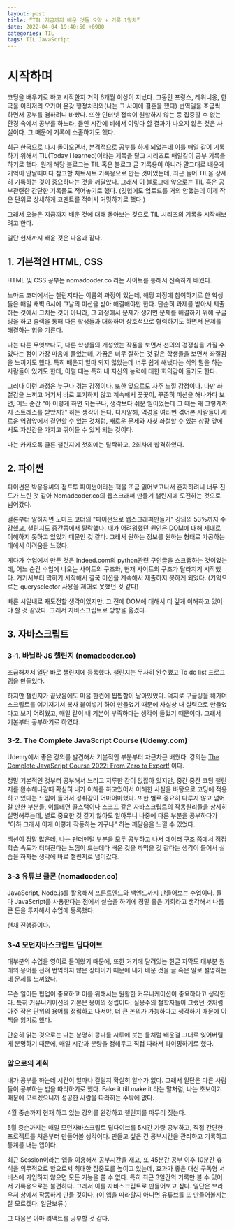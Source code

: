 ```yaml
---
layout: post
title: “TIL 지금까지 배운 것들 요약 + 기록 1일차”
date: 2022-04-04 19:40:50 +0900
categories: TIL
tags: TIL JavaScript  
---
```






# 시작하며





코딩을 배우기로 하고 시작한지 거의 6개월 이상이 지났다. 그동안 프랑스, 레위니옹, 한국을 이리저리 오가며 온갖 행정처리와(나는 그 사이에 결혼을 했다) 번역일을 조금씩 하면서 공부를 겸하려니 바빴다. 또한 인터넷 접속이 원할하지 않는 등 집중할 수 없는 환경 속에서 공부를 하느라, 들인 시간에 비해서 이렇다 할 결과가 나오지 않은 것은 사실이다. 그 때문에 기록에 소홀하기도 했다. 



최근 한국으로 다시 돌아오면서, 본격적으로 공부를 하게 되었는데 이를 매일 같이 기록하기 위해서 TIL(Today I learned)이라는 제목을 달고 시리즈로 매일같이 공부 기록을 하기로 했다. 원래 해당 블로그는 TIL 혹은 블로그 글 기록용이 아니라 말그대로 배운게 기억이 안날때마다 참고할 치트시트 기록용으로 만든 것이었는데, 최근 들어 TIL을 상세히 기록하는 것이 중요하다는 것을 깨달았다. 그래서 이 블로그에 앞으로는 TIL 혹은 공부관련한 간단한 기록들도 적어놓기로 했다. (깃헙에도 업로드를 거의 안했는데 이제 작은 단위로 상세하게 코멘트를 적어서 커밋하기로 했다.)



그래서 오늘은 지금까지 배운 것에 대해 돌아보는 것으로 TIL 시리즈의 기록을 시작해보려고 한다.



일단 현재까지 배운 것은 다음과 같다.



## 1. 기본적인 HTML, CSS

HTML 및 CSS 공부는 nomadcoder.co 라는 사이트를 통해서 신속하게 배웠다. 

노마드 코더에서는 챌린지라는 이름의 과정이 있는데, 해당 과정에 참여하기로 한 학생들은 매일 새벽 6시에 그날의 미션을 받아 해결해야만 한다. 단순히 과제를 받아서 제출하는 것에서 그치는 것이 아니라, 그 과정에서 문제가 생기면 문제를 해결하기 위해 구글링을 하고 슬랙을 통해 다른 학생들과 대화하며 상호적으로 협력하기도 하면서 문제를 해결하는 힘을 기른다. 

나는 다른 무엇보다도, 다른 학생들의 개성있는 작품을 보면서 선의의 경쟁심을 가질 수 있다는 점이 가장 마음에 들었는데, 가끔은 너무 잘하는 것 같은 학생들을 보면서 좌절감을 느끼기도 했다. 특히 배운지 얼마 되지 않았는데 너무 쉽게 해냈다는 식의 말을 하는 사람들이 있기도 한데, 이럴 때는 특히 내 자신의 능력에 대한 회의감이 들기도 한다. 

그러나 이런 과정은 누구나 겪는 감정이다. 또한 앞으로도 자주 느낄 감정이다. 다만 좌절감을 느끼고 거기서 바로 포기하지 않고 계속해서 꿋꿋이, 꾸준히 미션을 해나가다 보면, 어느 순간 "아 이렇게 하면 되는구나, 생각보다 쉬운 일이었는데 그 때는 왜 그렇게까지 스트레스를 받았지?" 하는 생각이 든다. 다시말해, 역경을 여러번 겪어본 사람들이 새로운 역경앞에서 결연할 수 있는 것처럼, 새로운 문제와 자칫 좌절할 수 있는 상황 앞에서도 자신감을 가지고 뛰어들 수 있게 되는 것이다.

나는 카카오톡 클론 챌린지에 첫회에는 탈락하고, 2회차에 합격하였다. 







## 2. 파이썬



파이썬은 박응용씨의 점프투 파이썬이라는 책을 조금 읽어보고나서 혼자하려니 너무 진도가 느린 것 같아 Nomadcoder.co의 웹스크래퍼 만들기 챌린지에 도전하는 것으로 넘어갔다.

결론부터 말하자면 노마드 코더의 "파이썬으로 웹스크래퍼만들기" 강의의 53%까지 수강했고, 챌린지도 중간쯤에서 탈락했다. 내가 어려워했던 원인은 DOM에 대해 제대로 이해하지 못하고 있었기 때문인 것 같다. 그래서 원하는 정보를 원하는 형태로 가공하는 데에서 어려움을 느꼈다. 

게다가 수업에서 만든 것은 Indeed.com의 python관련 구인글을 스크랩하는 것이었는데, 어느 순간 수업에 나오는 사이트의 구조와, 현재 사이트의 구조가 달라지기 시작했다. 거기서부터 막히기 시작해서 결국 미션을 계속해서 제출하지 못하게 되었다. (기억으로는 queryselector 사용을 제대로 못했던 것 같다)

빠른 시일내로 재도전할 생각이었지만. 그 전에 DOM에 대해서 더 깊게 이해하고 있어야 할 것 같았다. 그래서 자바스크립트로 방향을 옮겼다.



## 3. 자바스크립트 

### 3-1. 바닐라 JS 챌린지 (nomadcoder.co)

조급해져서 일단 바로 챌린지에 등록했다. 챌린지는 무사히 완수했고 To do list 프로그램을 만들었다.

하지만 챌린지가 끝났음에도 마음 한켠에 찝찝함이 남아있었다. 억지로 구글링을 해가며 스크립트를 여기저기서 복사 붙여넣기 하여 만들었기 때문에 사실상 내 실력으로 만들었다고 보기 어려웠고, 매일 같이 내 기본이 부족하다는 생각이 들었기 때문이다. 그래서 기본부터 공부하기로 하였다.

### 3-2. The Complete JavaScript Course (Udemy.com)

Udemy에서 좋은 강의를 발견해서 기본적인 부분부터 차근차근 배웠다. 강의는 [The Complete JavaScript Course 2022: From Zero to Expert!](https://www.udemy.com/course/the-complete-javascript-course/) 이다.



정말 기본적인 것부터 공부해서 느리고 지루한 감이 없잖아 있지만, 중간 중간 코딩 챌린지를 완수해나갈때 확실히 내가 이해를 하고있어서 이해한 사실을 바탕으로 코딩에 적용하고 있다는 느낌이 들어서 성취감이 어마어마했다. 또한 별로 중요히 다루지 않고 넘어갈 만한 부분들, 이를테면 콜스택이나 스코프 같은 자바스크립트의 작동원리들을 상세히 설명해주는데, 별로 중요한 것 같지 않아도 알아두니 나중에 다른 부분을 공부하다가 "아하 그래서 이게 이렇게 작동하는 거구나" 하는 깨달음을 느낄 수 있었다.



섹션이 정말 많은데, 나는 펀더멘털 부분을 모두 공부하고 나서 데이터 구조 쯤에서 점점 학습 속도가 더뎌진다는 느낌이 드는데다 배운 것을 까먹을 것 같다는 생각이 들어서 실습을 하자는 생각에 바로 챌린지로 넘어갔다.



### 3-3 유튜브 클론 (nomadcoder.co)



JavaScript, Node.js를 활용해서 프론트엔드와 백엔드까지 만들어보는 수업이다. 둘다 JavaScript를 사용한다는 점에서 실습을 하기에 정말 좋은 기회라고 생각해서 나름 큰 돈을 투자해서 수업에 등록했다. 



현재 진행중이다.



### 3-4 모던자바스크립트 딥다이브



대부분의 수업을 영어로 들어왔기 때문에, 또한 거기에 달려있는 한글 자막도 대부분 원래의 용어를 전혀 번역하지 않은 상태이기 때문에 내가 배운 것을 글 혹은 말로 설명하는데 문제를 느껴왔다. 

무슨 일이든 협업이 중요하고 이를 위해서는 원활한 커뮤니케이션이 중요하다고 생각한다. 특히 커뮤니케이션의 기본은 용어의 정립이다. 실용주의 철학자들이 그랬던 것처럼 아주 작은 단위의 용어를 정립하고 나서야, 더 큰 논의가 가능하다고 생각하기 때문에 이 책을 읽기로 했다.

단순히 읽는 것으로는 나는 분명히 콩나물 시루에 붓는 물처럼 배운걸 그대로 잊어버릴 게 분명하기 때문에, 매일 시간과 분량을 정해두고 직접 따라서 타이핑하기로 했다.



### 앞으로의 계획

내가 공부를 하는데 시간이 얼마나 걸릴지 확실히 알수가 없다. 그래서 일단은 다른 사람들이 공부하는 법을 따라하기로 했다. Fake it till make it 라는 말처럼, 나는 초보이기 때문에 모르겠으니까 성공한 사람을 따라하는 수밖에 없다.

4월 중순까지 현재 하고 있는 강의를 완강하고 챌린지를 마무리 짓는다.

5월 중순까지는 매일 모던자바스크립트 딥다이브를 5시간 가량 공부하고, 직접 간단한 프로젝트를 처음부터 만들어볼 생각이다. 만들고 싶은 건 공부시간을 관리하고 기록하고 통계를 내는 앱이다.

최근 Session이라는 앱을 이용해서 공부시간을 재고, 또 45분간 공부 이후 10분간 휴식을 의무적으로 함으로서 최대한 집중도를 높이고 있는데, 효과가 좋은 대신 구독형 서비스에 가입하지 않으면 모든 기능을 쓸 수 없다. 특히 최근 3일간의 기록만 볼 수 있어서 기록용으로는 불편하다. 그래서 이를 자바스크립트로 만들어보고 싶다. 일단은 브라우저 상에서 작동하게 만들 것이다. (이 앱을 따라할지 아니면 유튜브를 또 만들어볼지는 잘 모르겠다. 일단보류.)

그 다음은 아마 리액트를 공부할 것 같다.

